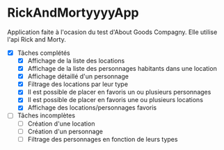 # RickAndMortyyyyApp
Application faite à l'ocasion du test d'About Goods Compagny. 
Elle utilise l'api Rick and Morty.

- [x] Tâches complétés
  - [x] Affichage de la liste des locations
  - [x] Affichage de la liste des personnages habitants dans une location
  - [x] Affichage détaillé d'un personnage
  - [x] Filtrage des locations par leur type
  - [x] Il est possible de placer en favoris un ou plusieurs personnages
  - [x] Il est possible de placer en favoris une ou plusieurs locations
  - [x] Affichage des locations/personnages favoris
- [ ] Tâches incomplètes
  - [ ] Création d'une location
  - [ ] Création d'un personnage
  - [ ] Filtrage des personnages en fonction de leurs types
